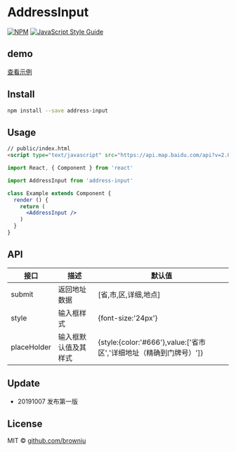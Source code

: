 # AddressInput

> 

[![NPM](https://img.shields.io/npm/v/test.svg)](https://www.npmjs.com/package/address-input) [![JavaScript Style Guide](https://img.shields.io/badge/code_style-standard-brightgreen.svg)](https://standardjs.com)

## demo
[查看示例](https://browniu.github.io/address/)
## Install

```bash
npm install --save address-input
```

## Usage
```html
// public/index.html
<script type="text/javascript" src="https://api.map.baidu.com/api?v=2.0&ak=appAK"></script>
```
```jsx
import React, { Component } from 'react'

import AddressInput from 'address-input'

class Example extends Component {
  render () {
    return (
      <AddressInput />
    )
  }
}
```

## API

| 接口        | 描述                 | 默认值                                                       |
| ----------- | -------------------- | ------------------------------------------------------------ |
| submit      | 返回地址数据         | [省,市,区,详细,地点]                                         |
| style       | 输入框样式           | {font-size:'24px'}                                           |
| placeHolder | 输入框默认值及其样式 | {style:{color:'#666'},value:['省市区','详细地址（精确到门牌号）']} |

## Update

* 20191007 发布第一版

## License

MIT © [github.com/browniu](https://github.com/github.com/browniu)
